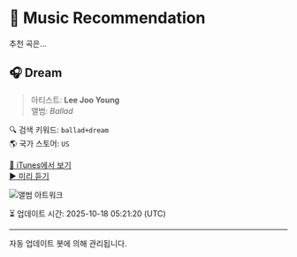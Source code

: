 
# 🎵 Music Recommendation

추천 곡은...

## 🎧 Dream  
> 아티스트: **Lee Joo Young**  
> 앨범: _Ballad_  

🔍 검색 키워드: `ballad+dream`  
🌎 국가 스토어: `US`

[🔗 iTunes에서 보기](https://music.apple.com/us/album/dream/1596207334?i=1596207666&uo=4)  
[▶️ 미리 듣기](https://audio-ssl.itunes.apple.com/itunes-assets/AudioPreview116/v4/8b/8b/36/8b8b3608-4c43-07c3-8d30-bb3c96ac1e86/mzaf_9705533063843735145.plus.aac.p.m4a)

![앨범 아트워크](https://is1-ssl.mzstatic.com/image/thumb/Music116/v4/f3/97/d5/f397d547-3042-08ae-8e29-3e55d37da265/8809784439691.jpg/100x100bb.jpg)

⏳ 업데이트 시간: 2025-10-18 05:21:20 (UTC)

---
자동 업데이트 봇에 의해 관리됩니다.
